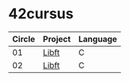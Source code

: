 # 42cursus

| Circle | Project         | Language   |
|--------|------------------|------------|
| 01     | [Libft](https://github.com/deluxeee31/Libft) | C          |
| 02     | [Libft](https://github.com/deluxeee31/Printf) | C          |
